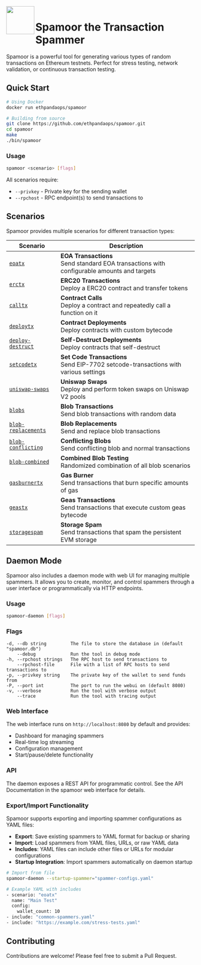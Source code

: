 <img align="left" src="./.github/resources/goomy.png" width="75">
<h1>Spamoor the Transaction Spammer</h1>

Spamoor is a powerful tool for generating various types of random transactions on Ethereum testnets. Perfect for stress testing, network validation, or continuous transaction testing.

## Quick Start

```bash
# Using Docker
docker run ethpandaops/spamoor

# Building from source
git clone https://github.com/ethpandaops/spamoor.git
cd spamoor
make
./bin/spamoor
```

### Usage
```bash
spamoor <scenario> [flags]
```

All scenarios require:
- `--privkey` - Private key for the sending wallet
- `--rpchost` - RPC endpoint(s) to send transactions to

## Scenarios

Spamoor provides multiple scenarios for different transaction types:

| Scenario | Description |
|----------|-------------|
| [`eoatx`](./scenarios/eoatx/README.md) | **EOA Transactions**<br>Send standard EOA transactions with configurable amounts and targets |
| [`erctx`](./scenarios/erctx/README.md) | **ERC20 Transactions**<br>Deploy a ERC20 contract and transfer tokens |
| [`calltx`](./scenarios/calltx/README.md) | **Contract Calls**<br>Deploy a contract and repeatedly call a function on it |
| [`deploytx`](./scenarios/deploytx/README.md) | **Contract Deployments**<br>Deploy contracts with custom bytecode |
| [`deploy-destruct`](./scenarios/deploy-destruct/README.md) | **Self-Destruct Deployments**<br>Deploy contracts that self-destruct |
| [`setcodetx`](./scenarios/setcodetx/README.md) | **Set Code Transactions**<br>Send EIP-7702 setcode-transactions with various settings |
| [`uniswap-swaps`](./scenarios/uniswap-swaps/README.md) | **Uniswap Swaps**<br>Deploy and perform token swaps on Uniswap V2 pools |
| [`blobs`](./scenarios/blobs/README.md) | **Blob Transactions**<br>Send blob transactions with random data |
| [`blob-replacements`](./scenarios/blob-replacements/README.md) | **Blob Replacements**<br>Send and replace blob transactions |
| [`blob-conflicting`](./scenarios/blob-conflicting/README.md) | **Conflicting Blobs**<br>Send conflicting blob and normal transactions |
| [`blob-combined`](./scenarios/blob-combined/README.md) | **Combined Blob Testing**<br>Randomized combination of all blob scenarios |
| [`gasburnertx`](./scenarios/gasburnertx/README.md) | **Gas Burner**<br>Send transactions that burn specific amounts of gas |
| [`geastx`](./scenarios/geastx/README.md) | **Geas Transactions**<br>Send transactions that execute custom geas bytecode |
| [`storagespam`](./scenarios/storagespam/README.md) | **Storage Spam**<br>Send transactions that spam the persistent EVM storage |

## Daemon Mode

Spamoor also includes a daemon mode with web UI for managing multiple spammers. It allows you to create, monitor, and control spammers through a user interface or programmatically via HTTP endpoints.

### Usage
```bash
spamoor-daemon [flags]
```

### Flags
```
-d, --db string         The file to store the database in (default "spamoor.db")
    --debug             Run the tool in debug mode
-h, --rpchost strings   The RPC host to send transactions to
    --rpchost-file      File with a list of RPC hosts to send transactions to
-p, --privkey string    The private key of the wallet to send funds from
-P, --port int          The port to run the webui on (default 8080)
-v, --verbose           Run the tool with verbose output
    --trace             Run the tool with tracing output
```

### Web Interface
The web interface runs on `http://localhost:8080` by default and provides:
- Dashboard for managing spammers
- Real-time log streaming
- Configuration management
- Start/pause/delete functionality

### API
The daemon exposes a REST API for programmatic control.
See the API Documentation in the spamoor web interface for details.

### Export/Import Functionality
Spamoor supports exporting and importing spammer configurations as YAML files:

- **Export**: Save existing spammers to YAML format for backup or sharing
- **Import**: Load spammers from YAML files, URLs, or raw YAML data
- **Includes**: YAML files can include other files or URLs for modular configurations
- **Startup Integration**: Import spammers automatically on daemon startup

```bash
# Import from file
spamoor-daemon --startup-spammer="spammer-configs.yaml"

# Example YAML with includes
- scenario: "eoatx"
  name: "Main Test"
  config:
    wallet_count: 10
- include: "common-spammers.yaml"
- include: "https://example.com/stress-tests.yaml"
```

## Contributing

Contributions are welcome! Please feel free to submit a Pull Request.
